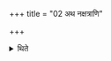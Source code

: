 +++
title = "02 अथ नक्षत्राणि"

+++

<details><summary>थिते</summary>

2. Now the Nakṣatras (constellations) under which fires are to be established.
</details>
